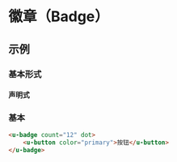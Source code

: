 # 徽章（Badge）

## 示例
### 基本形式

#### 声明式

### 基本
``` html
<u-badge count="12" dot>
    <u-button color="primary">按钮</u-button>
</u-badge>
```
